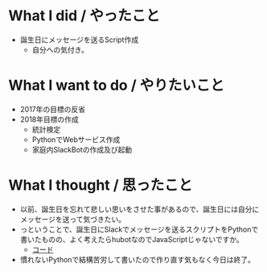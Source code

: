 # What I did / やったこと
- 誕生日にメッセージを送るScript作成
  - 自分への気付き。

# What I want to do / やりたいこと
- 2017年の目標の反省
- 2018年目標の作成
  - 統計検定
  - PythonでWebサービス作成
  - 家庭内SlackBotの作成及び起動

# What I thought / 思ったこと
- 以前、誕生日を忘れて悲しい思いをさせた事があるので、誕生日には自分にメッセージを送って気づきたい。
- っということで、誕生日にSlackでメッセージを送るスクリプトをPythonで書いたものの、よく考えたらhubotなのでJavaScriptじゃないですか。
  - [コード](https://gist.github.com/yamap55/2bd58af33d9b7f169dae2922ae41ab2d)
- 慣れないPythonで結構苦労して書いたので作り直す気もなく今日は終了。
